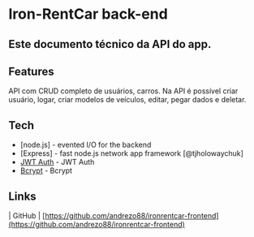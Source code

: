 # Iron-RentCar back-end
## Este documento técnico da API do app.


## Features

API com CRUD completo de usuários, carros.
Na API é possível criar usuário, logar, criar modelos de veículos, editar, pegar dados e deletar.

## Tech

- [node.js] - evented I/O for the backend
- [Express] - fast node.js network app framework [@tjholowaychuk]
- [JWT Auth](https://jwt.io/introduction) - JWT Auth
- [Bcrypt](https://www.npmjs.com/package/bcrypt) - Bcrypt


## Links


| GitHub | [https://github.com/andrezo88/ironrentcar-frontend](https://github.com/andrezo88/ironrentcar-frontend)
